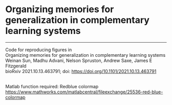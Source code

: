 # Organizing memories for generalization in complementary learning systems 
---
Code for reproducing figures in
<br>Organizing memories for generalization in complementary learning systems
<br>Weinan Sun, Madhu Advani, Nelson Spruston, Andrew Saxe, James E Fitzgerald
<br>bioRxiv 2021.10.13.463791; doi: https://doi.org/10.1101/2021.10.13.463791

<br>Matlab function required:
Redblue colormap
<br>https://www.mathworks.com/matlabcentral/fileexchange/25536-red-blue-colormap
